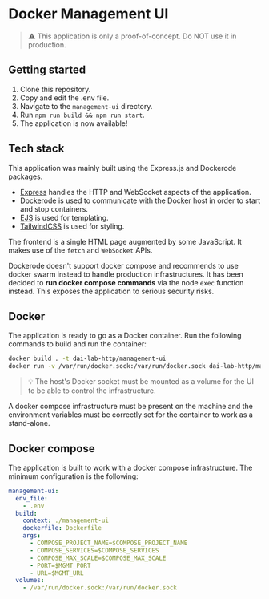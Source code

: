 # Docker Management UI

> ️⚠️ This application is only a proof-of-concept. Do NOT use it in production.

## Getting started

1. Clone this repository.
2. Copy and edit the .env file.
3. Navigate to the `management-ui` directory.
4. Run `npm run build && npm run start`.
5. The application is now available!

## Tech stack

This application was mainly built using the Express.js and Dockerode packages.

- [Express](https://expressjs.com/) handles the HTTP and WebSocket aspects of the application.
- [Dockerode](https://github.com/apocas/dockerode) is used to communicate with the Docker host in order to start and
  stop containers.
- [EJS](https://ejs.co/) is used for templating.
- [TailwindCSS](https://tailwindcss.com/) is used for styling.

The frontend is a single HTML page augmented by some JavaScript. It makes use of the `fetch` and `WebSocket` APIs.

Dockerode doesn't support docker compose and recommends to use docker swarm instead to handle production
infrastructures. It has been decided to **run docker compose commands** via the node `exec` function instead. This
exposes the application to serious security risks.

## Docker

The application is ready to go as a Docker container. Run the following commands to build and run the container:

```bash
docker build . -t dai-lab-http/management-ui
docker run -v /var/run/docker.sock:/var/run/docker.sock dai-lab-http/management-ui
```

> 💡 The host's Docker socket must be mounted as a volume for the UI to be able to control the infrastructure.

A docker compose infrastructure must be present on the machine and the environment variables must be correctly set for the container to work as a stand-alone.

## Docker compose

The application is built to work with a docker compose infrastructure. The minimum configuration is the following:

```yaml
management-ui:
  env_file:
    - .env
  build:
    context: ./management-ui
    dockerfile: Dockerfile
    args:
      - COMPOSE_PROJECT_NAME=$COMPOSE_PROJECT_NAME
      - COMPOSE_SERVICES=$COMPOSE_SERVICES
      - COMPOSE_MAX_SCALE=$COMPOSE_MAX_SCALE
      - PORT=$MGMT_PORT
      - URL=$MGMT_URL
  volumes:
    - /var/run/docker.sock:/var/run/docker.sock
```
